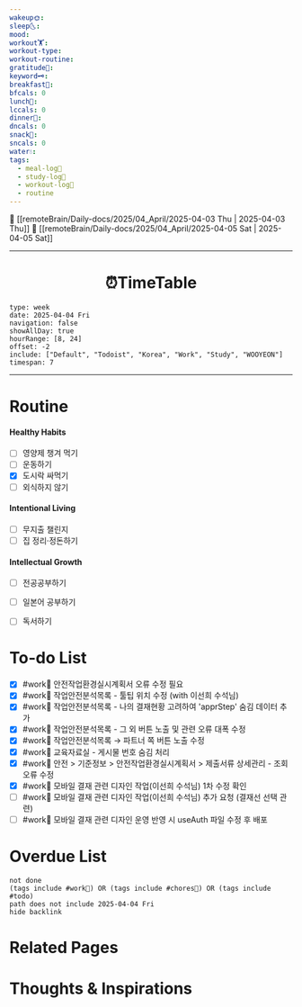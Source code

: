 ```yaml
---
wakeup🌞: 
sleep🌜: 
mood: 
workout🏋️: 
workout-type: 
workout-routine: 
gratitude🙏: 
keyword🗝️: 
breakfast🍳: 
bfcals: 0
lunch🍚: 
lccals: 0
dinner🥗: 
dncals: 0
snack🍬: 
sncals: 0
water💧: 
tags:
  - meal-log📝
  - study-log📓
  - workout-log💪
  - routine
---
```


🔺 [[remoteBrain/Daily-docs/2025/04_April/2025-04-03 Thu | 2025-04-03 Thu]]
🔻 [[remoteBrain/Daily-docs/2025/04_April/2025-04-05 Sat | 2025-04-05 Sat]]
___
<h1> <center>⏰TimeTable </center> </h1>

```gEvent
type: week
date: 2025-04-04 Fri
navigation: false
showAllDay: true
hourRange: [8, 24]
offset: -2
include: ["Default", "Todoist", "Korea", "Work", "Study", "WOOYEON"]
timespan: 7
```

--- 


# Routine 

####  Healthy Habits
- [ ] 영양제 챙겨 먹기
- [ ] 운동하기
- [x] 도시락 싸먹기
- [ ] 외식하지 않기 

####  Intentional Living 
- [ ] 무지출 챌린지 
- [ ] 집 정리·정돈하기

#### Intellectual Growth
- [ ] 전공공부하기
- [ ] 일본어 공부하기
- [ ] 독서하기



# To-do List

- [x] #work💼 안전작업환경실시계획서 오류 수정 필요
- [x] #work💼 작업안전분석목록 - 툴팁 위치 수정 (with 이선희 수석님)
- [x] #work💼 작업안전분석목록 - 나의 결재현황 고려하여 'apprStep' 숨김 데이터 추가
- [x] #work💼 작업안전분석목록 - 그 외 버튼 노출 및 관련 오류 대폭 수정
- [x] #work💼 작업안전분석목록 → 파트너 쪽 버튼 노출 수정
- [x] #work💼 교육자료실 - 게시물 번호 숨김 처리
- [x] #work💼 안전 > 기준정보 > 안전작업환경실시계획서  > 제출서류 상세관리 - 조회 오류 수정
- [x] #work💼 모바일 결재 관련 디자인 작업(이선희 수석님) 1차 수정 확인
- [ ] #work💼 모바일 결재 관련 디자인 작업(이선희 수석님) 추가 요청 (결재선 선택 관련)
- [ ] #work💼 모바일 결재 관련 디자인 운영 반영 시 useAuth 파일 수정 후 배포

# Overdue List
```tasks
not done
(tags include #work💼) OR (tags include #chores🧺) OR (tags include #todo)
path does not include 2025-04-04 Fri
hide backlink
```

# Related Pages



# Thoughts & Inspirations

